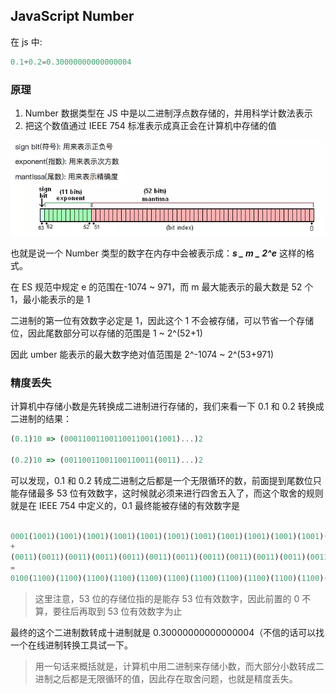 ## JavaScript Number

在 js 中:

```js
0.1+0.2=0.30000000000000004
```

### 原理

1. Number 数据类型在 JS 中是以二进制浮点数存储的，并用科学计数法表示
2. 把这个数值通过 IEEE 754 标准表示成真正会在计算机中存储的值

![](2019-08-30-18-27-04.png)

也就是说一个 Number 类型的数字在内存中会被表示成：**_s _ m _ 2^e_** 这样的格式。

在 ES 规范中规定 e 的范围在-1074 ~ 971，而 m 最大能表示的最大数是 52 个 1，最小能表示的是 1

二进制的第一位有效数字必定是 1，因此这个 1 不会被存储，可以节省一个存储位，因此尾数部分可以存储的范围是 1 ~ 2^(52+1)

因此 umber 能表示的最大数字绝对值范围是 2^-1074 ~ 2^(53+971)

### 精度丢失

计算机中存储小数是先转换成二进制进行存储的，我们来看一下 0.1 和 0.2 转换成二进制的结果：

```js
(0.1)10 => (00011001100110011001(1001)...)2

(0.2)10 => (00110011001100110011(0011)...)2
```

可以发现，0.1 和 0.2 转成二进制之后都是一个无限循环的数，前面提到尾数位只能存储最多 53 位有效数字，这时候就必须来进行四舍五入了，而这个取舍的规则就是在 IEEE 754 中定义的，0.1 最终能被存储的有效数字是

```js

0001(1001)(1001)(1001)(1001)(1001)(1001)(1001)(1001)(1001)(1001)(1001)(1001)101
+
(0011)(0011)(0011)(0011)(0011)(0011)(0011)(0011)(0011)(0011)(0011)(0011)(0011)01
=
0100(1100)(1100)(1100)(1100)(1100)(1100)(1100)(1100)(1100)(1100)(1100)(1100)111
```

> 这里注意，53 位的存储位指的是能存 53 位有效数字，因此前置的 0 不算，要往后再取到 53 位有效数字为止

最终的这个二进制数转成十进制就是 0.30000000000000004（不信的话可以找一个在线进制转换工具试一下。

> 用一句话来概括就是，计算机中用二进制来存储小数，而大部分小数转成二进制之后都是无限循环的值，因此存在取舍问题，也就是精度丢失。
